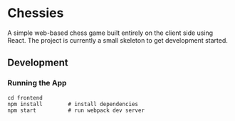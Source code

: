 # Chessies

A simple web-based chess game built entirely on the client side using React.
The project is currently a small skeleton to get development started.

## Development

### Running the App

```
cd frontend
npm install        # install dependencies
npm start          # run webpack dev server
```

